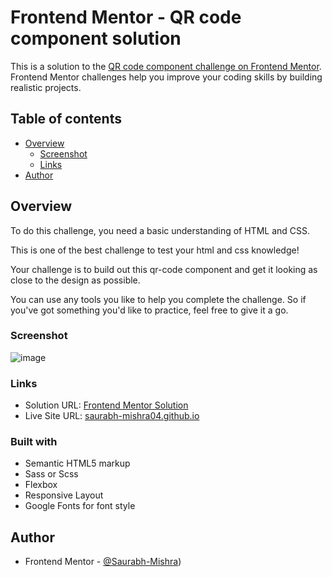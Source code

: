 # Frontend Mentor - QR code component solution

This is a solution to the [QR code component challenge on Frontend Mentor](https://www.frontendmentor.io/challenges/qr-code-component-iux_sIO_H). Frontend Mentor challenges help you improve your coding skills by building realistic projects. 

## Table of contents

- [Overview](#overview)
  - [Screenshot](#screenshot)
  - [Links](#links)
- [Author](#author)

## Overview
To do this challenge, you need a basic understanding of HTML and CSS.

This is one of the best challenge to test your html and css knowledge!

Your challenge is to build out this qr-code component and get it looking as close to the design as possible.

You can use any tools you like to help you complete the challenge. So if you've got something you'd like to practice, feel free to give it a go.

### Screenshot

![image](https://user-images.githubusercontent.com/82585860/228010190-6a223732-02e7-4d1d-805f-028df27e6b18.png)

### Links

- Solution URL: [Frontend Mentor Solution](https://your-solution-url.com)
- Live Site URL: [saurabh-mishra04.github.io](https://saurabh-mishra04.github.io/qr-code-component/)

### Built with

- Semantic HTML5 markup
- Sass or Scss
- Flexbox
- Responsive Layout
- Google Fonts for font style

## Author
- Frontend Mentor - [@Saurabh-Mishra](https://www.frontendmentor.io/profile/Saurabh-Mishra04))
